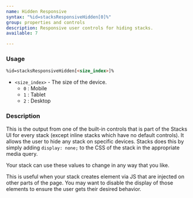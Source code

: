 ```yaml
---
name: Hidden Responsive 
syntax: "%id=stacksResponsiveHidden[0]%"
group: properties and controls
description: Responsive user controls for hiding stacks.
available: 7

---
```




### Usage

```html
%id=stacksResponsiveHidden[<size_index>]%
```

 - `<size_index>` - The size of the device.
   - `0` : Mobile
   - `1` : Tablet
   - `2` : Desktop



### Description

This is the output from one of the built-in controls that is part of the Stacks UI for every stack (except inline stacks which have no default controls).  It allows the user to hide any stack on specific devices.  Stacks does this by simply adding `display: none;` to the CSS of the stack in the appropriate media query.

Your stack can use these values to change in any way that you like.

This is useful when your stack creates element via JS that are injected on other parts of the page. You may want to disable the display of those elements to ensure the user gets their desired behavior.


